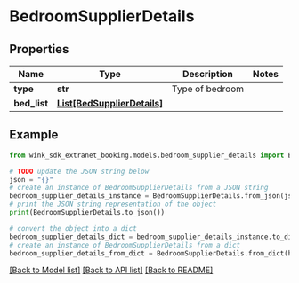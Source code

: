 # BedroomSupplierDetails


## Properties

Name | Type | Description | Notes
------------ | ------------- | ------------- | -------------
**type** | **str** | Type of bedroom | 
**bed_list** | [**List[BedSupplierDetails]**](BedSupplierDetails.md) |  | 

## Example

```python
from wink_sdk_extranet_booking.models.bedroom_supplier_details import BedroomSupplierDetails

# TODO update the JSON string below
json = "{}"
# create an instance of BedroomSupplierDetails from a JSON string
bedroom_supplier_details_instance = BedroomSupplierDetails.from_json(json)
# print the JSON string representation of the object
print(BedroomSupplierDetails.to_json())

# convert the object into a dict
bedroom_supplier_details_dict = bedroom_supplier_details_instance.to_dict()
# create an instance of BedroomSupplierDetails from a dict
bedroom_supplier_details_from_dict = BedroomSupplierDetails.from_dict(bedroom_supplier_details_dict)
```
[[Back to Model list]](../README.md#documentation-for-models) [[Back to API list]](../README.md#documentation-for-api-endpoints) [[Back to README]](../README.md)


